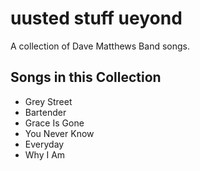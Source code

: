 # uusted stuff ueyond

A collection of Dave Matthews Band songs.

## Songs in this Collection

- Grey Street
- Bartender
- Grace Is Gone
- You Never Know
- Everyday
- Why I Am
